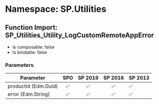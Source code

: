 # Namespace: SP.Utilities

## Function Import: SP_Utilities_Utility_LogCustomRemoteAppError

- Is composable: false
- Is bindable: false

### Parameters

Parameter | SPO | SP 2019 | SP 2016 | SP 2013
----------|:---:|:-------:|:-------:|:-------
productId (Edm.Guid) | ✅ | ✅ | ✅ | ✅
error (Edm.String) | ✅ | ✅ | ✅ | ✅
